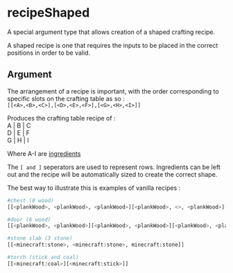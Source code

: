 # recipeShaped

A special argument type that allows creation of a shaped crafting recipe.

A shaped recipe is one that requires the inputs to be placed in the correct positions in order to be valid.

## Argument

The arrangement of a recipe is important, with the order corresponding to specific slots on the crafting table as so :  
`[[<A>,<B>,<C>],[<D>,<E>,<F>],[<G>,<H>,<I>]]`

Produces the crafting table recipe of :  
A  |  B  |  C  
D  |  E  |  F  
G  |  H  |  I

Where A-I are [ingredients](/arguments/ingredient)

The `[ and ]` seperators are used to represent rows. Ingredients can be left out and the recipe will be automatically sized to create the correct shape.

The best way to illustrate this is examples of vanilla recipes :

```python
#chest (8 wood)
[[<plankWood>, <plankWood>, <plankWood>][<plankWood>, <>, <plankWood>][<plankWood>, <plankWood>, <plankWood>]]

#door (6 wood)
[[<plankWood>, <plankWood>][<plankWood>, <plankWood>][<plankWood>, <plankWood>]]

#stone slab (3 stone)
[[<minecraft:stone>, <minecraft:stone>, minecraft:stone]]

#torch (stick and coal)
[[<minecraft:coal>][<minecraft:stick>]]
```
